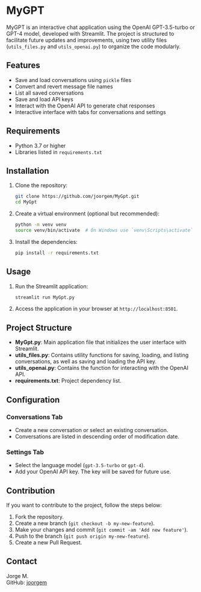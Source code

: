 # MyGPT

MyGPT is an interactive chat application using the OpenAI GPT-3.5-turbo or GPT-4 model, developed with Streamlit. The project is structured to facilitate future updates and improvements, using two utility files (`utils_files.py` and `utils_openai.py`) to organize the code modularly.

## Features

- Save and load conversations using `pickle` files
- Convert and revert message file names
- List all saved conversations
- Save and load API keys
- Interact with the OpenAI API to generate chat responses
- Interactive interface with tabs for conversations and settings

## Requirements

- Python 3.7 or higher
- Libraries listed in `requirements.txt`

## Installation

1. Clone the repository:

    ```bash
    git clone https://github.com/joorgem/MyGpt.git
    cd MyGpt
    ```

2. Create a virtual environment (optional but recommended):

    ```bash
    python -m venv venv
    source venv/bin/activate  # On Windows use `venv\Scripts\activate`
    ```

3. Install the dependencies:

    ```bash
    pip install -r requirements.txt
    ```

## Usage

1. Run the Streamlit application:

    ```bash
    streamlit run MyGpt.py
    ```

2. Access the application in your browser at `http://localhost:8501`.

## Project Structure

- **MyGpt.py**: Main application file that initializes the user interface with Streamlit.
- **utils_files.py**: Contains utility functions for saving, loading, and listing conversations, as well as saving and loading the API key.
- **utils_openai.py**: Contains the function for interacting with the OpenAI API.
- **requirements.txt**: Project dependency list.

## Configuration

### Conversations Tab

- Create a new conversation or select an existing conversation.
- Conversations are listed in descending order of modification date.

### Settings Tab

- Select the language model (`gpt-3.5-turbo` or `gpt-4`).
- Add your OpenAI API key. The key will be saved for future use.

## Contribution

If you want to contribute to the project, follow the steps below:

1. Fork the repository.
2. Create a new branch (`git checkout -b my-new-feature`).
3. Make your changes and commit (`git commit -am 'Add new feature'`).
4. Push to the branch (`git push origin my-new-feature`).
5. Create a new Pull Request.

## Contact

Jorge M.  
GitHub: [joorgem](https://github.com/joorgem)
